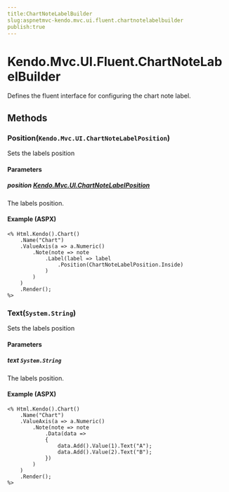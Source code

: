 ```yaml
---
title:ChartNoteLabelBuilder
slug:aspnetmvc-kendo.mvc.ui.fluent.chartnotelabelbuilder
publish:true
---
```


# Kendo.Mvc.UI.Fluent.ChartNoteLabelBuilder
Defines the fluent interface for configuring the chart note label.



## Methods

### Position(`Kendo.Mvc.UI.ChartNoteLabelPosition`)
Sets the labels position


#### Parameters

##### position [Kendo.Mvc.UI.ChartNoteLabelPosition](/api/wrappers/aspnet-mvc/Kendo.Mvc.UI/ChartNoteLabelPosition)
The labels position.




#### Example (ASPX)
    <% Html.Kendo().Chart()
        .Name("Chart")
        .ValueAxis(a => a.Numeric()
            .Note(note => note
                .Label(label => label
                    .Position(ChartNoteLabelPosition.Inside)
                )
            )
        )
        .Render();
    %>


### Text(`System.String`)
Sets the labels position


#### Parameters

##### text `System.String`
The labels position.




#### Example (ASPX)
    <% Html.Kendo().Chart()
        .Name("Chart")
        .ValueAxis(a => a.Numeric()
            .Note(note => note
                .Data(data =>
                {
                    data.Add().Value(1).Text("A");
                    data.Add().Value(2).Text("B");
                })
            )
        )
        .Render();
    %>



 
